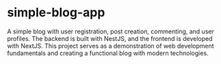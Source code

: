 # simple-blog-app
A simple blog with user registration, post creation, commenting, and user profiles. The backend is built with NestJS, and the frontend is developed with NextJS. This project serves as a demonstration of web development fundamentals and creating a functional blog with modern technologies.
